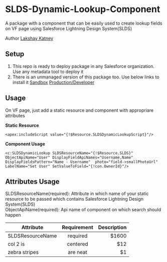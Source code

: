 # SLDS-Dynamic-Lookup-Component
A package with a component that can be easily used to create lookup fields on VF page using Salesforce Lightning Design System(SLDS)   

Author [Lakshay Katney](http://blog.lkatney.com/about/)
  
## Setup
1. This repo is ready to deploy package in any Salesforce organization. Use any metadata tool to deploy it
2. There is an unmanaged version of this package too. Use below links to install it
[Sandbox](https://test.salesforce.com/packaging/installPackage.apexp?p0=04t280000003L0R) [Production/Developer](https://login.salesforce.com/packaging/installPackage.apexp?p0=04t280000003L0R)

## Usage
On VF page, just add a static resource and component with appropriare attributes

**Static Resource**
```
<apex:includeScript value="{!$Resource.SLDSDynamicLookupScript}"/>
```

**Component Usage**
```
<c:SLDSDynamicLookup SLDSResourceName="{!$Resource.SLDS}" ObjectApiName="User" DisplayFieldApiNames="Username,Name" DisplayFieldsPattern="Name - Username"  photo="field->smallPhotoUrl" LabelName="Set User" SetValueToField="{!con.OwnerId}"/>
```

## Attributes Usage

SLDSResourceName(required): Attribute in which name of your static resource to be passed which contains Salesforce Lightning Design System(SLDS)  
ObjectApiName(required): Api name of component on which search should happen


| Attribute     	| Requirement   	| Description  	|
| ----------------- |:-----------------:| -------------:|
| SLDSResourceName  | required 			| $1600 		|
| col 2 is      	| centered      	|   $12 		|
| zebra stripes 	| are neat      	| $1    		|
